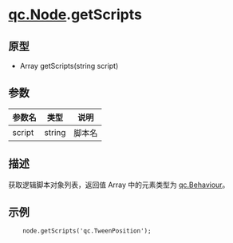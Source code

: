 # [qc.Node](CNode.md).getScripts

## 原型
* Array getScripts(string script)

## 参数
| 参数名 | 类型 |  说明 |
| --------- | --------- | --------- |
| script | string | 脚本名 |

## 描述
获取逻辑脚本对象列表，返回值 Array 中的元素类型为 [qc.Behaviour](../behaviour/Behaviour.md)。

## 示例
````
    node.getScripts('qc.TweenPosition');
````

